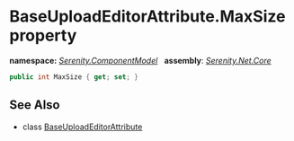 # BaseUploadEditorAttribute.MaxSize property
**namespace:** *[Serenity.ComponentModel](../../README.md#serenity.componentmodel-namespace)*   **assembly**: *[Serenity.Net.Core](../../README.md)*

```csharp
public int MaxSize { get; set; }
```

## See Also

* class [BaseUploadEditorAttribute](../BaseUploadEditorAttribute.md)